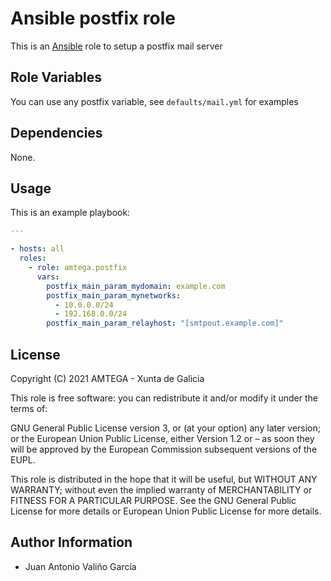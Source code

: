 # Ansible postfix role

This is an [Ansible](http://www.ansible.com) role to setup a postfix mail server

## Role Variables

You can use any postfix variable, see `defaults/mail.yml` for examples 

## Dependencies

None.

## Usage

This is an example playbook:

```yaml
---

- hosts: all
  roles:
    - role: amtega.postfix
      vars:
        postfix_main_param_mydomain: example.com
        postfix_main_param_mynetworks:
          - 10.0.0.0/24
          - 192.168.0.0/24
        postfix_main_param_relayhost: "[smtpout.example.com]"
```

## License

Copyright (C) 2021 AMTEGA - Xunta de Galicia

This role is free software: you can redistribute it and/or modify it under the terms of:

GNU General Public License version 3, or (at your option) any later version; or the European Union Public License, either Version 1.2 or – as soon they will be approved by the European Commission ­subsequent versions of the EUPL.

This role is distributed in the hope that it will be useful, but WITHOUT ANY WARRANTY; without even the implied warranty of MERCHANTABILITY or FITNESS FOR A PARTICULAR PURPOSE.  See the GNU General Public License for more details or European Union Public License for more details.

## Author Information

- Juan Antonio Valiño García

